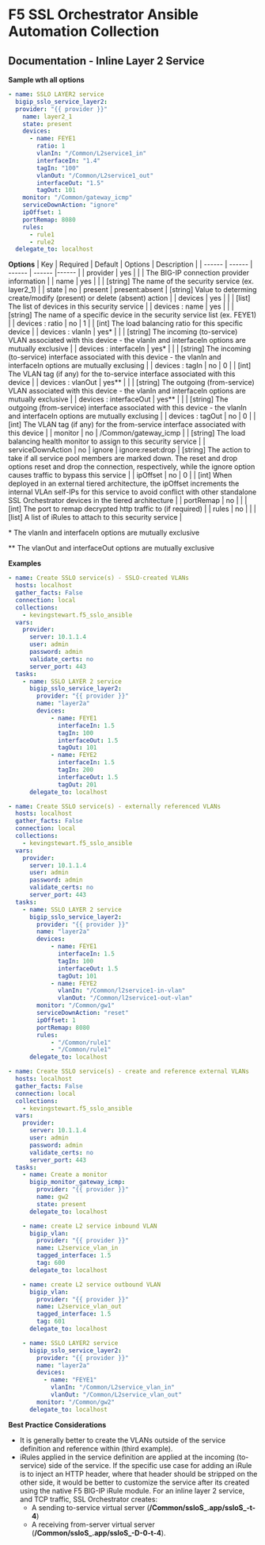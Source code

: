 # F5 SSL Orchestrator Ansible Automation Collection
## Documentation - Inline Layer 2 Service

**Sample wth all options**
```yaml
- name: SSLO LAYER2 service
  bigip_sslo_service_layer2:
  provider: "{{ provider }}"
    name: layer2_1
    state: present
    devices: 
      - name: FEYE1
        ratio: 1
        vlanIn:	"/Common/L2service1_in"
        interfaceIn: "1.4"
        tagIn: "100"
        vlanOut: "/Common/L2service1_out"
        interfaceOut: "1.5"
        tagOut:	101
    monitor: "/Common/gateway_icmp"
    serviceDownAction: "ignore"
    ipOffset: 1
    portRemap: 8080
    rules: 
      - rule1
      - rule2
  delegate_to: localhost
```

**Options**
| Key | Required | Default | Options | Description |
| ------ | ------ | ------ | ------ |------ |
| provider | yes |  |  | The BIG-IP connection provider information |
| name | yes |  |  | [string] The name of the security service (ex. layer2_1) |
| state | no | present | present:absent | [string] Value to determing create/modify (present) or delete (absent) action |
| devices | yes |  |  | [list] The list of devices in this security service |
| devices : name | yes |  |  | [string] The name of a specific device in the security service list (ex. FEYE1) |
| devices : ratio | no | 1 |  | [int] The load balancing ratio for this specific device |
| devices : vlanIn | yes* |  |  | [string] The incoming (to-service) VLAN associated with this device - the vlanIn and interfaceIn options are mutually exclusive |
| devices : interfaceIn | yes* |  |  | [string] The incoming (to-service) interface associated with this device - the vlanIn and interfaceIn options are mutually exclusing |
| devices : tagIn | no | 0 |  | [int] The VLAN tag (if any) for the to-service interface associated with this device |
| devices : vlanOut | yes** |  |  | [string] The outgoing (from-service) VLAN associated with this device - the vlanIn and interfaceIn options are mutually exclusive |
| devices : interfaceOut | yes** |  |  | [string] The outgoing (from-service) interface associated with this device - the vlanIn and interfaceIn options are mutually exclusing |
| devices : tagOut | no | 0 |  | [int] The VLAN tag (if any) for the from-service interface associated with this device |
| monitor | no | /Common/gateway_icmp |  | [string] The load balancing health monitor to assign to this security service |
| serviceDownAction | no | ignore | ignore:reset:drop | [string] The action to take if all service pool members are marked down. The reset and drop options reset and drop the connection, respectively, while the ignore option causes traffic to bypass this service |
| ipOffset | no | 0 |  | [int] When deployed in an external tiered architecture, the ipOffset increments the internal VLAn self-IPs for this service to avoid conflict with other standalone SSL Orchestrator devices in the tiered architecture |
| portRemap | no |  |  | [int] The port to remap decrypted http traffic to (if required) |
| rules | no |  |  | [list] A list of iRules to attach to this security service |

\* The vlanIn and interfaceIn options are mutually exclusive

\** The vlanOut and interfaceOut options are mutually exclusive

**Examples**
```YAML
- name: Create SSLO service(s) - SSLO-created VLANs
  hosts: localhost
  gather_facts: False
  connection: local
  collections:
    - kevingstewart.f5_sslo_ansible
  vars: 
    provider:
      server: 10.1.1.4
      user: admin
      password: admin
      validate_certs: no
      server_port: 443
  tasks:
    - name: SSLO LAYER 2 service
      bigip_sslo_service_layer2:
        provider: "{{ provider }}"
        name: "layer2a"
        devices:
            - name: FEYE1
              interfaceIn: 1.5
              tagIn: 100
              interfaceOut: 1.5
              tagOut: 101
            - name: FEYE2
              interfaceIn: 1.5
              tagIn: 200
              interfaceOut: 1.5
              tagOut: 201
      delegate_to: localhost
```
```YAML
- name: Create SSLO service(s) - externally referenced VLANs
  hosts: localhost
  gather_facts: False
  connection: local
  collections:
    - kevingstewart.f5_sslo_ansible
  vars: 
    provider:
      server: 10.1.1.4
      user: admin
      password: admin
      validate_certs: no
      server_port: 443
  tasks:
    - name: SSLO LAYER 2 service
      bigip_sslo_service_layer2:
        provider: "{{ provider }}"
        name: "layer2a"
        devices:
            - name: FEYE1
              interfaceIn: 1.5
              tagIn: 100
              interfaceOut: 1.5
              tagOut: 101
            - name: FEYE2
              vlanIn: "/Common/l2service1-in-vlan"
              vlanOut: "/Common/l2service1-out-vlan"
        monitor: "/Common/gw1"
        serviceDownAction: "reset"
        ipOffset: 1
        portRemap: 8080
        rules:
            - "/Common/rule1"
            - "/Common/rule1"
      delegate_to: localhost
```
```YAML
- name: Create SSLO service(s) - create and reference external VLANs
  hosts: localhost
  gather_facts: False
  connection: local
  collections:
    - kevingstewart.f5_sslo_ansible
  vars: 
    provider:
      server: 10.1.1.4
      user: admin
      password: admin
      validate_certs: no
      server_port: 443
  tasks:
    - name: Create a monitor
      bigip_monitor_gateway_icmp:
        provider: "{{ provider }}"
        name: gw2
        state: present
      delegate_to: localhost

    - name: create L2 service inbound VLAN
      bigip_vlan:
        provider: "{{ provider }}"
        name: L2service_vlan_in
        tagged_interface: 1.5
        tag: 600
      delegate_to: localhost

    - name: create L2 service outbound VLAN
      bigip_vlan:
        provider: "{{ provider }}"
        name: L2service_vlan_out
        tagged_interface: 1.5
        tag: 601
      delegate_to: localhost

    - name: SSLO LAYER2 service
      bigip_sslo_service_layer2:
        provider: "{{ provider }}"
        name: "layer2a"
        devices:
          - name: "FEYE1"
            vlanIn: "/Common/L2service_vlan_in"
            vlanOut: "/Common/L2service_vlan_out"
        monitor: "/Common/gw2"
      delegate_to: localhost
```
**Best Practice Considerations**
- It is generally better to create the VLANs outside of the service definition and reference within (third example).
- iRules applied in the service definition are applied at the incoming (to-service) side of the service. If the specific use case for adding an iRule is to inject an HTTP header, where that header should be stripped on the other side, it would be better to customize the service after its created using the native F5 BIG-IP iRule module. For an inline layer 2 service, and TCP traffic, SSL Orchestrator creates: 
    - A sending to-service virtual server (**/Common/ssloS_<name>.app/ssloS_<name>-t-4**)
    - A receiving from-server virtual server (**/Common/ssloS_<name>.app/ssloS_<name>-D-0-t-4**).
 





